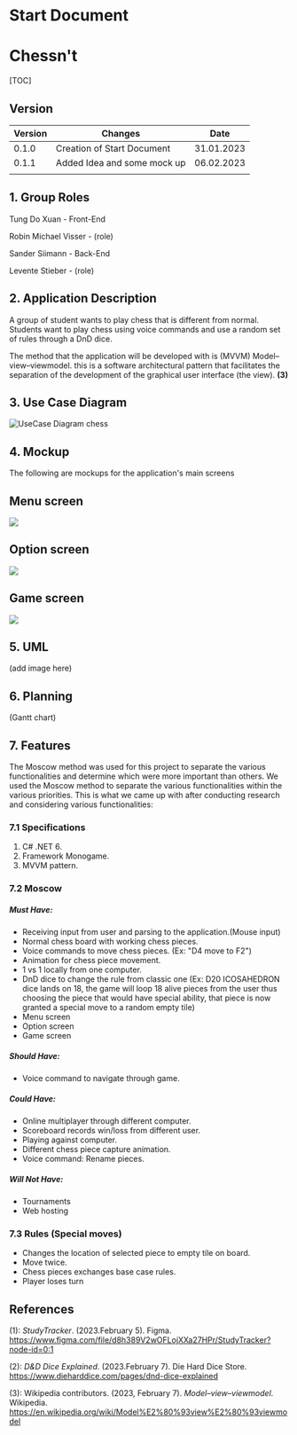 # Start Document

# Chessn't

[TOC]

## Version

| Version | Changes                     | Date       |
| ------- | --------------------------- | ---------- |
| 0.1.0   | Creation of Start Document  | 31.01.2023 |
| 0.1.1   | Added Idea and some mock up | 06.02.2023 |
|         |                             |            |

## 1. Group Roles

Tung Do Xuan - Front-End

Robin Michael Visser - (role)

Sander Siimann - Back-End

Levente Stieber - (role)

## 2. Application Description

A group of student wants to play chess that is different from normal. Students want to play chess using voice commands and use a random set of rules through a DnD dice.

The method that the application will be developed with is (MVVM) Model–view–viewmodel. this is a software architectural pattern that facilitates the separation of the development of the graphical user interface (the view). **(3)**

## 3. Use Case Diagram

![UseCase Diagram chess](https://user-images.githubusercontent.com/57666995/217285107-816eff31-1312-470b-a289-ec5ede9ef824.png)

## 4. Mockup

The following are mockups for the application's main screens

## Menu screen

![](https://i.imgur.com/kikUQNF.png)

## Option screen

![](https://i.imgur.com/6NtBCb5.png)

## Game screen

![](https://i.imgur.com/H5JX7sd.png)

## 5. UML

(add image here)

## 6. Planning

(Gantt chart)

## 7. Features

The Moscow method was used for this project to separate the various functionalities and determine which were more important than others. We used the Moscow method to separate the various functionalities within the various priorities.
This is what we came up with after conducting research and considering various functionalities:

### 7.1 Specifications

1. C# .NET 6.
2. Framework Monogame.
3. MVVM pattern.

### 7.2 Moscow

##### Must Have:

- Receiving input from user and parsing to the application.(Mouse input)
- Normal chess board with working chess pieces.
- Voice commands to move chess pieces. (Ex: "D4 move to F2")
- Animation for chess piece movement.
- 1 vs 1 locally from one computer.
- DnD dice to change the rule from classic one (Ex: D20 ICOSAHEDRON dice lands on 18, the game will loop 18 alive pieces from the user thus choosing the piece that would have special ability, that piece is now granted a special move to a random empty tile)
- Menu screen
- Option screen
- Game screen


##### Should Have:

- Voice command to navigate through game.

##### Could Have:

- Online multiplayer through different computer.
- Scoreboard records win/loss from different user.
- Playing against computer.
- Different chess piece capture animation.
- Voice command: Rename pieces.

##### Will Not Have:

- Tournaments
- Web hosting

### 7.3 Rules (Special moves)

- Changes the location of selected piece to empty tile on board.
- Move twice.
- Chess pieces exchanges base case rules.
- Player loses turn

## References

(1): *StudyTracker*. (2023.February 5). Figma. https://www.figma.com/file/d8h389V2wOFLojXXa27HPr/StudyTracker?node-id=0:1

(2): *D&D Dice Explained*. (2023.February 7). Die Hard Dice Store. https://www.dieharddice.com/pages/dnd-dice-explained

(3): Wikipedia contributors. (2023, February 7). *Model–view–viewmodel*. Wikipedia. https://en.wikipedia.org/wiki/Model%E2%80%93view%E2%80%93viewmodel 
